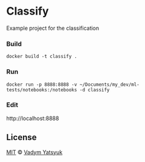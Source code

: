 # Classify

Example project for the classification

### Build

```
docker build -t classify .
```

### Run

```
docker run -p 8888:8888 -v ~/Documents/my_dev/ml-tests/notebooks:/notebooks -d classify
```

### Edit

http://localhost:8888

## License

[MIT](https://tldrlegal.com/license/mit-license) © [Vadym Yatsyuk](https://github.com/vadimdez)
